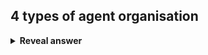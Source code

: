 ## 4 types of agent organisation
<details>
<summary><b>Reveal answer</b></summary>
Flat<br>Team<br>Hierarchical<br>Coalition<br><br><img src="../../../../../media/paste-1d0ee338949418c54c975620c12f2c2ffbbeb36e.jpg">
</details>
